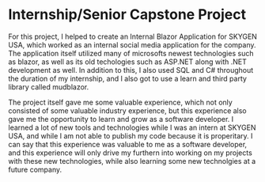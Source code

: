 # Internship/Senior Capstone Project

For this project, I helped to create an Internal Blazor Application for SKYGEN USA, which worked as an internal social media application for the company. The application itself utilized many of microsofts newest technologies such as blazor, as well as its old techologies such as ASP.NET along with .NET development as well. In addition to this, I also used SQL and C# throughout the duration of my internship, and I also got to use a learn and third party library called mudblazor. 

The project itself gave me some valuable experience, which not only consisted of some valuable industry experience, but this experience also gave me the opportunity to learn and grow as a software developer. I learned a lot of new tools and technologies while I was an intern at SKYGEN USA, and while I am not able to publish my code because it is properitary. I can say that this experience was valuable to me as a software developer, and this experience will only drive my furthern into working on my projects with these new technologies, while also learning some new technolgies at a future company. 
